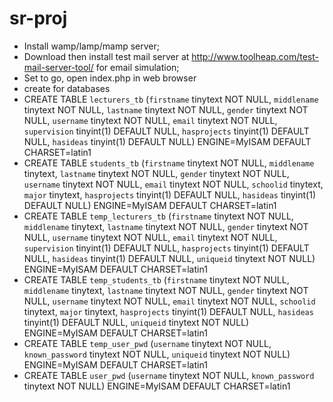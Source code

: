 # sr-proj
* Install wamp/lamp/mamp server;
* Download then install test mail server at http://www.toolheap.com/test-mail-server-tool/ for email simulation;
* Set to go, open index.php in web browser
* create for databases
* CREATE TABLE `lecturers_tb` (`firstname` tinytext NOT NULL, `middlename` tinytext NOT NULL, `lastname` tinytext NOT NULL, `gender` tinytext NOT NULL, `username` tinytext NOT NULL, `email` tinytext NOT NULL, `supervision` tinyint(1) DEFAULT NULL, `hasprojects` tinyint(1) DEFAULT NULL, `hasideas` tinyint(1) DEFAULT NULL) ENGINE=MyISAM DEFAULT CHARSET=latin1
* CREATE TABLE `students_tb` (`firstname` tinytext NOT NULL, `middlename` tinytext, `lastname` tinytext NOT NULL, `gender` tinytext NOT NULL, `username` tinytext NOT NULL, `email` tinytext NOT NULL, `schoolid` tinytext, `major` tinytext, `hasprojects` tinyint(1) DEFAULT NULL, `hasideas` tinyint(1) DEFAULT NULL) ENGINE=MyISAM DEFAULT CHARSET=latin1
* CREATE TABLE `temp_lecturers_tb` (`firstname` tinytext NOT NULL, `middlename` tinytext, `lastname` tinytext NOT NULL, `gender` tinytext NOT NULL, `username` tinytext NOT NULL, `email` tinytext NOT NULL, `supervision` tinyint(1) DEFAULT NULL, `hasprojects` tinyint(1) DEFAULT NULL, `hasideas` tinyint(1) DEFAULT NULL, `uniqueid` tinytext NOT NULL) ENGINE=MyISAM DEFAULT CHARSET=latin1
* CREATE TABLE `temp_students_tb` (`firstname` tinytext NOT NULL, `middlename` tinytext, `lastname` tinytext NOT NULL, `gender` tinytext NOT NULL, `username` tinytext NOT NULL, `email` tinytext NOT NULL, `schoolid` tinytext, `major` tinytext, `hasprojects` tinyint(1) DEFAULT NULL, `hasideas` tinyint(1) DEFAULT NULL, `uniqueid` tinytext NOT NULL) ENGINE=MyISAM DEFAULT CHARSET=latin1
* CREATE TABLE `temp_user_pwd` (`username` tinytext NOT NULL, `known_password` tinytext NOT NULL, `uniqueid` tinytext NOT NULL) ENGINE=MyISAM DEFAULT CHARSET=latin1
* CREATE TABLE `user_pwd` (`username` tinytext NOT NULL, `known_password` tinytext NOT NULL) ENGINE=MyISAM DEFAULT CHARSET=latin1

